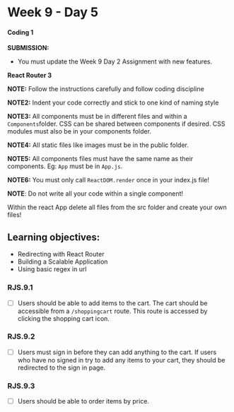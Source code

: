 # Week 9 - Day 5

#### Coding 1

**SUBMISSION:**

- You must update the Week 9 Day 2 Assignment with new features. 

**React Router 3**


**NOTE:** Follow the instructions carefully and follow coding discipline

**NOTE2:** Indent your code correctly and stick to one kind of naming style

**NOTE3:** All components must be in different files and within a `Components`folder. CSS can be shared between components if desired. CSS modules must also be in your components folder. 

**NOTE4:** All static files like images must be in the public folder.

**NOTE5:** All components files must have the same name as their components. Eg: `App` must be in `App.js`.

**NOTE6:** You must only call `ReactDOM.render` once in your index.js file! 

**NOTE**: Do not write all your code within a single component!

Within the react App delete all files from the src folder and create your own files!

## Learning objectives:
- Redirecting with React Router
- Building a Scalable Application
- Using basic regex in url

### RJS.9.1

- [ ] Users should be able to add items to the cart. The cart should be accessible from a `/shoppingcart` route. This route is accessed by clicking the shopping cart icon. 

### RJS.9.2

- [ ] Users must sign in before they can add anything to the cart. If users who have no signed in try to add any items to your cart, they should be redirected to the sign in page. 

### RJS.9.3

- [ ] Users should be able to order items by price.

